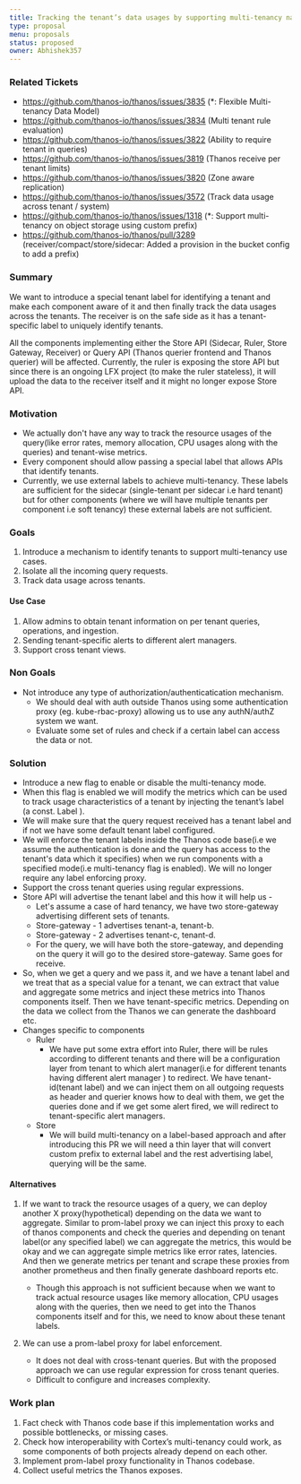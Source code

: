 ```yaml
---
title: Tracking the tenant’s data usages by supporting multi-tenancy natively
type: proposal
menu: proposals
status: proposed
owner: Abhishek357
---
```


### Related Tickets

* https://github.com/thanos-io/thanos/issues/3835 (*: Flexible Multi-tenancy Data Model)
* https://github.com/thanos-io/thanos/issues/3834 (Multi tenant rule evaluation)
* https://github.com/thanos-io/thanos/issues/3822 (Ability to require tenant in queries)
* https://github.com/thanos-io/thanos/issues/3819 (Thanos receive per tenant limits)
* https://github.com/thanos-io/thanos/issues/3820 (Zone aware replication)
* https://github.com/thanos-io/thanos/issues/3572 (Track data usage across tenant / system)
* https://github.com/thanos-io/thanos/issues/1318 (*: Support multi-tenancy on object storage using custom prefix)
* https://github.com/thanos-io/thanos/pull/3289 (receiver/compact/store/sidecar: Added a provision in the bucket config to add a prefix)

### Summary

We want to introduce a special tenant label for identifying a tenant and make each component aware of it and then finally track the data usages across the tenants. The receiver is on the safe side as it has a tenant-specific label to uniquely identify tenants.

All the components implementing either the Store API (Sidecar, Ruler, Store Gateway, Receiver) or Query API (Thanos querier frontend and Thanos querier) will be affected. Currently, the ruler is exposing the store API but since there is an ongoing LFX project (to make the ruler stateless), it will upload the data to the receiver itself and it might no longer expose Store API.

### Motivation

* We actually don't have any way to track the resource usages of the query(like error rates, memory allocation, CPU usages along with the queries) and tenant-wise metrics.
* Every component should allow passing a special label that allows APIs that identify tenants.
* Currently, we use external labels to achieve multi-tenancy. These labels are sufficient for the sidecar (single-tenant per sidecar i.e hard tenant) but for other components (where we will have multiple tenants per component i.e soft tenancy) these external labels are not sufficient.

### Goals

1. Introduce a mechanism to identify tenants to support multi-tenancy use cases.
2. Isolate all the incoming query requests.
3. Track data usage across tenants.

#### Use Case

1. Allow admins to obtain tenant information on per tenant queries, operations, and ingestion.
2. Sending tenant-specific alerts to different alert managers.
3. Support cross tenant views.

### Non Goals

*  Not introduce any type of authorization/authenticatication mechanism.
    * We should deal with auth outside Thanos using some authentication proxy (eg. kube-rbac-proxy) allowing us to use any authN/authZ system we want.
    * Evaluate some set of rules and check if a certain label can access the data or not.

### Solution

* Introduce a new flag to enable or disable the multi-tenancy mode.
* When this flag is enabled we will modify the metrics which can be used to track usage characteristics of a tenant by injecting the tenant’s label (a const. Label ).
* We will make sure that the query request received has a tenant label and if not we have some default tenant label configured.
* We will enforce the tenant labels inside the Thanos code base(i.e we assume the authentication is done and the query has access to the tenant's data which it specifies) when we run components with a specified mode(i.e multi-tenancy flag is enabled). We will no longer require any label enforcing proxy.
* Support the cross tenant queries using regular expressions.
* Store API will advertise the tenant label and this how it will help us -
    * Let's assume a case of hard tenancy, we have two store-gateway advertising different sets of tenants.
    * Store-gateway - 1 advertises tenant-a, tenant-b.
    * Store-gateway - 2 advertises tenant-c, tenant-d.
    * For the query, we will have both the store-gateway, and depending on the query it will go to the desired store-gateway. Same goes for receive.
* So, when we get a query and we pass it, and we have a tenant label and we treat that as a special value for a tenant, we can extract that value and aggregate some metrics and inject these metrics into Thanos components itself. Then we have tenant-specific metrics. Depending on the data we collect from the Thanos we can generate the dashboard etc.
* Changes specific to components
    * Ruler
        * We have put some extra effort into Ruler, there will be rules according to different tenants and there will be a configuration layer from tenant to which alert manager(i.e for different tenants having different alert manager ) to redirect. We have tenant-id(tenant label) and we can inject them on all outgoing requests as header and querier knows how to deal with them, we get the queries done and if we get some alert fired, we will redirect to tenant-specific alert managers.
    * Store
        * We will build multi-tenancy on a label-based approach and after introducing this PR we will need a thin layer that will convert custom prefix to external label and the rest advertising label, querying will be the same.

#### Alternatives

1. If we want to track the resource usages of a query, we can deploy another X proxy(hypothetical) depending on the data we want to aggregate. Similar to prom-label proxy we can inject this proxy to each of thanos components and check the queries and depending on tenant label(or any specified label) we can aggregate the metrics, this would be okay and we can aggregate simple metrics like error rates, latencies. And then we generate metrics per tenant and scrape these proxies from another prometheus and then finally generate dashboard reports etc.
    * Though this approach is not sufficient because when we want to track actual resource usages like memory allocation, CPU usages along with the queries, then we need to get into the Thanos components itself and for this, we need to know about these tenant labels.

2. We can use a prom-label proxy for label enforcement.
    * It does not deal with cross-tenant queries. But with the proposed approach we can use regular expression for cross tenant queries.
    * Difficult to configure and increases complexity.

### Work plan

1. Fact check with Thanos code base if this implementation works and possible bottlenecks, or missing cases.
2. Check how interoperability with Cortex’s multi-tenancy could work, as some components of both projects already depend on each other.
3. Implement prom-label proxy functionality in Thanos codebase.
4. Collect useful metrics the Thanos exposes.